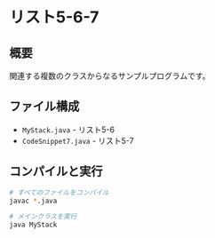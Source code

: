 # リスト5-6-7

## 概要
関連する複数のクラスからなるサンプルプログラムです。

## ファイル構成
- `MyStack.java` - リスト5-6
- `CodeSnippet7.java` - リスト5-7

## コンパイルと実行
```bash
# すべてのファイルをコンパイル
javac *.java

# メインクラスを実行
java MyStack
```
